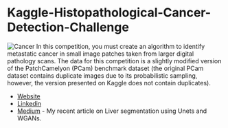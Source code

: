 # Kaggle-Histopathological-Cancer-Detection-Challenge

![Cancer](https://www.kaggleusercontent.com/kf/11220630/eyJhbGciOiJkaXIiLCJlbmMiOiJBMTI4Q0JDLUhTMjU2In0..gFz3m0hMrFCFas21H-F8uw.3VzhTRxW2rhnM5YrpQZJFYWRGdUjZvYFqk4clndaHkkxXWiWakuJ66gfzujHGdFG2kmnMX-xGVNUG7vEhgE9-x-WT1d_Iln33POzbDhV5Z7w-WP94bQkCjc5ByCQHs_AjokFzLAvE7htqXdeqLGR6RfERhvTn0G9NEnl9j0DxhA.kN-Y2tFUhZmC2AvxAxT2QQ/__results___files/__results___6_1.png)
In this competition, you must create an algorithm to identify metastatic cancer in small image patches taken from larger digital pathology scans. The data for this competition is a slightly modified version of the PatchCamelyon (PCam) benchmark dataset (the original PCam dataset contains duplicate images due to its probabilistic sampling, however, the version presented on Kaggle does not contain duplicates).

* [Website](https://ucalyptus.github.io/Kaggle-Histopathological-Cancer-Detection-Challenge/)
* [Linkedin](https://linkedin.com/in/sayantan-das-95b50a125/)
* [Medium](https://medium.com/@sayantandas30011998/paper-review-automatic-liver-segmentation-using-u-net-with-wasserstein-gans-9e8254a95f7) - My recent article on Liver segmentation using Unets and WGANs.
